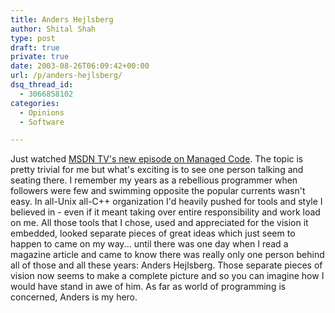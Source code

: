 ```yaml
---
title: Anders Hejlsberg
author: Shital Shah
type: post
draft: true
private: true
date: 2003-08-26T06:09:42+00:00
url: /p/anders-hejlsberg/
dsq_thread_id:
  - 3066858102
categories:
  - Opinions
  - Software

---
```

Just watched [MSDN TV's new episode on Managed Code][1]. The topic is pretty trivial for me but what's exciting is to see one person talking and seating there. I remember my years as a rebellious programmer when followers were few and swimming opposite the popular currents wasn't easy. In all-Unix all-C++ organization I'd heavily pushed for tools and style I believed in - even if it meant taking over entire responsibility and work load on me. All those tools that I chose, used and appreciated for the vision it embedded, looked separate pieces of great ideas which just seem to happen to came on my way... until there was one day when I read a magazine article and came to know there was really only one person behind all of those and all these years: Anders Hejlsberg. Those separate pieces of vision now seems to make a complete picture and so you can imagine how I would have stand in awe of him. As far as world of programming is concerned, Anders is my hero.

 [1]: http://msdn.microsoft.com/theshow/Episode035/default.asp
